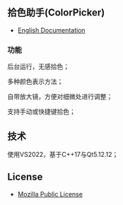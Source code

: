 ## 拾色助手(ColorPicker)

- [English Documentation](./en/README.md)

### 功能

后台运行，无感拾色；

多种颜色表示方法；

自带放大镜，方便对细微处进行调整；

支持手动或快捷键拾色；


## 技术

使用VS2022，基于C++17与Qt5.12.12；

## License

- [Mozilla Public License](https://www.mozilla.org/en-US/MPL/2.0/)
